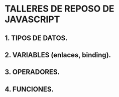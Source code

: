 # TALLERES DE REPOSO DE JAVASCRIPT
## 1. TIPOS DE DATOS.
## 2. VARIABLES (enlaces, binding).
## 3. OPERADORES.
## 4. FUNCIONES.